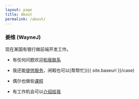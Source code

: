 ```yaml
---
layout: page
title: About
permalink: /about/
---
```


### 姜维 (WayneJ)

现在某国有银行做前端开发工作。

* 有任何问题欢迎[和我联系](mailto:feeldesignstudio@gmail.com)

* 我还能[提供服务](http://www.veizen.com)，闲暇也可以[帮帮忙]({{ site.baseurl }}/case)

* 偶尔也做些[课程](http://www.imooc.com/space/teacher/id/102093)

* 有工作机会可以[介绍给我](mailto:feeldesignstudio@gmail.com)

<br>

